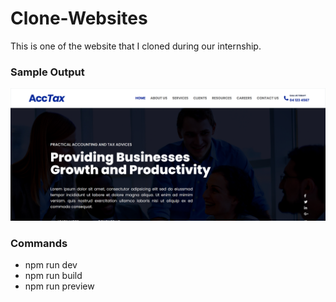 # Clone-Websites
This is one of the website that I cloned during our internship.

### Sample Output
![acctaxclone website screenshot](./public/images/Acctax-Sc.png)


### Commands
- npm run dev
- npm run build
- npm run preview